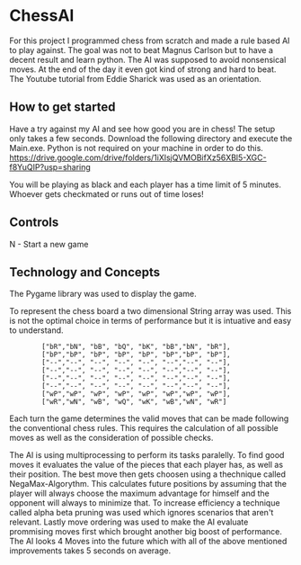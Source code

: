 # ChessAI
For this project I programmed chess from scratch and made a rule based AI to play against. The goal was not to beat Magnus Carlson but to have a decent result and learn python.
The AI was supposed to avoid nonsensical moves. At the end of the day it even got kind of strong and hard to beat. The Youtube tutorial from Eddie Sharick was used as an orientation. 

## How to get started

Have a try against my AI and see how good you are in chess! The setup only takes a few seconds. Download the following directory and execute the Main.exe. Python is not required on your machine in order to do this. https://drive.google.com/drive/folders/1iXlsjQVMOBifXz56XBl5-XGC-f8YuQIP?usp=sharing

You will be playing as black and each player has a time limit of 5 minutes. Whoever gets checkmated or runs out of time loses!

## Controls

N - Start a new game

## Technology and Concepts

The Pygame library was used to display the game. 

To represent the chess board a two dimensional String array was used. This is not the optimal choice in terms of performance but it is intuative and easy to understand. 

            ["bR","bN", "bB", "bQ", "bK", "bB","bN", "bR"],
            ["bP","bP", "bP", "bP", "bP", "bP","bP", "bP"],
            ["--","--", "--", "--", "--", "--","--", "--"],
            ["--","--", "--", "--", "--", "--","--", "--"],
            ["--","--", "--", "--", "--", "--","--", "--"],
            ["--","--", "--", "--", "--", "--","--", "--"],
            ["wP","wP", "wP", "wP", "wP", "wP","wP", "wP"],
            ["wR","wN", "wB", "wQ", "wK", "wB","wN", "wR"]
            

Each turn the game determines the valid moves that can be made following the conventional chess rules. This requires the calculation of all possible moves as well as the consideration of possible checks. 

The AI is using multiprocessing to perform its tasks paralelly. To find good moves it evaluates the value of the pieces that each player has, as well as their position. The best move then gets choosen using a thechnique called NegaMax-Algorythm. This calculates future positions by assuming that the player will always choose the maximum advantage for himself and the opponent will always to minimize that. To increase efficiency a technique called alpha beta pruning was used which ignores scenarios that aren't relevant. Lastly move ordering was used to make the AI evaluate prommising moves first which brought another big boost of performance. The AI looks 4 Moves into the future which with all of the above mentioned improvements takes 5 seconds on average.





